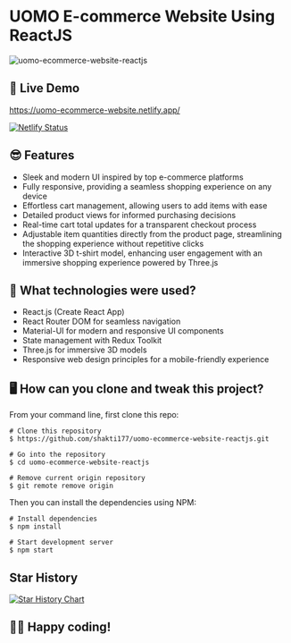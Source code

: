 # UOMO E-commerce Website Using ReactJS

![uomo-ecommerce-website-reactjs](https://socialify.git.ci/shakti177/uomo-ecommerce-website-reactjs/image?description=1&font=Inter&forks=1&issues=1&language=1&name=1&owner=1&pattern=Solid&pulls=1&stargazers=1&theme=Auto)

## 📌 Live Demo
https://uomo-ecommerce-website.netlify.app/

[![Netlify Status](https://api.netlify.com/api/v1/badges/fec4a869-298c-4e9c-8df6-cb6f132f7bd8/deploy-status)](https://app.netlify.com/sites/uomo-ecommerce-website/deploys)

## 😎 Features

- Sleek and modern UI inspired by top e-commerce platforms
- Fully responsive, providing a seamless shopping experience on any device
- Effortless cart management, allowing users to add items with ease
- Detailed product views for informed purchasing decisions
- Real-time cart total updates for a transparent checkout process
- Adjustable item quantities directly from the product page, streamlining the shopping experience without repetitive clicks
- Interactive 3D t-shirt model, enhancing user engagement with an immersive shopping experience powered by Three.js 

## 🚀 What technologies were used?

- React.js (Create React App)
- React Router DOM for seamless navigation
- Material-UI for modern and responsive UI components
- State management with Redux Toolkit
- Three.js for immersive 3D models
- Responsive web design principles for a mobile-friendly experience

## 🖥️ How can you clone and tweak this project?

From your command line, first clone this repo:

```
# Clone this repository
$ https://github.com/shakti177/uomo-ecommerce-website-reactjs.git

# Go into the repository
$ cd uomo-ecommerce-website-reactjs

# Remove current origin repository
$ git remote remove origin

```

Then you can install the dependencies using NPM:

```
# Install dependencies
$ npm install

# Start development server
$ npm start
```

## Star History

<a href="https://www.star-history.com/#shakti177/uomo-ecommerce-website-reactjs&Timeline">
 <picture>
   <source media="(prefers-color-scheme: dark)" srcset="https://api.star-history.com/svg?repos=shakti177/uomo-ecommerce-website-reactjs&type=Timeline&theme=dark" />
   <source media="(prefers-color-scheme: light)" srcset="https://api.star-history.com/svg?repos=shakti177/uomo-ecommerce-website-reactjs&type=Timeline" />
   <img alt="Star History Chart" src="https://api.star-history.com/svg?repos=shakti177/uomo-ecommerce-website-reactjs&type=Timeline" />
 </picture>
</a>

👨‍💻 Happy coding!
---
